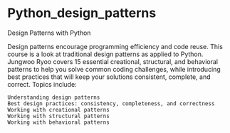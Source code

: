 # Python_design_patterns
Design Patterns with Python

Design patterns encourage programming efficiency and code reuse. This course is a look at traditional design patterns as applied to Python. Jungwoo Ryoo covers 15 essential creational, structural, and behavioral patterns to help you solve common coding challenges, while introducing best practices that will keep your solutions consistent, complete, and correct.
Topics include:

    Understanding design patterns
    Best design practices: consistency, completeness, and correctness
    Working with creational patterns
    Working with structural patterns
    Working with behavioral patterns



